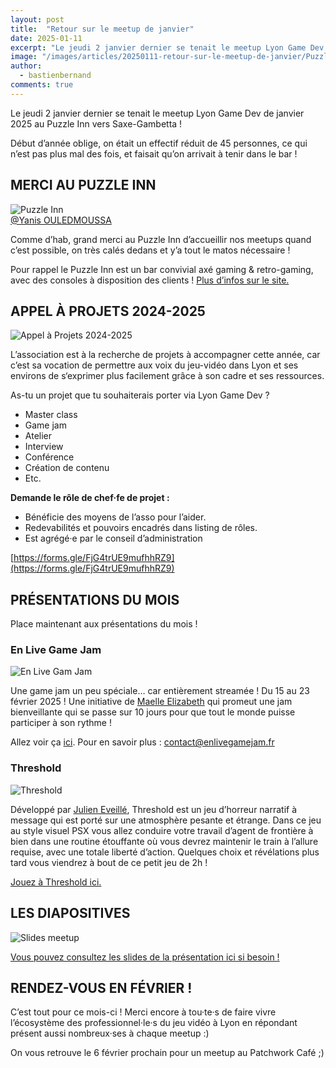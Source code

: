 ```yaml
---
layout: post
title:  "Retour sur le meetup de janvier"
date: 2025-01-11
excerpt: "Le jeudi 2 janvier dernier se tenait le meetup Lyon Game Dev de janvier 2025 au Puzzle Inn vers Saxe-Gambetta ! Début d’année oblige..."
image: "/images/articles/20250111-retour-sur-le-meetup-de-janvier/PuzzleInn.jpg"
author: 
  - bastienbernand
comments: true
---
```

Le jeudi 2 janvier dernier se tenait le meetup Lyon Game Dev de janvier 2025 au Puzzle Inn vers Saxe-Gambetta !

Début d’année oblige, on était un effectif réduit de 45 personnes, ce qui n’est pas plus mal des fois, et faisait qu’on arrivait à tenir dans le bar !


## MERCI AU PUZZLE INN

<div class="box alt">
    <div class="row 50% uniform">
	<div class="6u">
        <span class="image fit">
            <img src="{{ "/images/articles/20250111-retour-sur-le-meetup-de-janvier/PuzzleInn.jpg" | absolute_url }}" alt="Puzzle Inn" />
        </span>
        <figcaption><a href="https://www.linkedin.com/in/yanis-ouled-moussa/">@Yanis OULEDMOUSSA</a></figcaption>
    </div>
    </div>
</div>

Comme d’hab, grand merci au Puzzle Inn d’accueillir nos meetups quand c’est possible, on très calés dedans et y’a tout le matos nécessaire !

Pour rappel le Puzzle Inn est un bar convivial axé gaming & retro-gaming, avec des consoles à disposition des clients ! [Plus d’infos sur le site.](https://www.puzzleinn.fr/)

## APPEL À PROJETS 2024-2025

<div class="box alt">
    <div class="row 50% uniform">
	<div class="6u">
        <span class="image fit">
            <img src="{{ "/images/articles/20241223-retour-sur-le-meetup-de-decembre/AppelAProjets.png" | absolute_url }}" alt="Appel à Projets 2024-2025" />
        </span>
    </div>
    </div>
</div>

L’association est à la recherche de projets à accompagner cette année, car c’est sa vocation de permettre aux voix du jeu-vidéo dans Lyon et ses environs de s‘exprimer plus facilement grâce à son cadre et ses ressources.

As-tu un projet que tu souhaiterais porter via Lyon Game Dev ?
- Master class 
- Game jam
- Atelier
- Interview
- Conférence
- Création de contenu
- Etc.

**Demande le rôle de chef·fe de projet :**
- Bénéficie des moyens de l’asso pour l’aider.
- Redevabilités et pouvoirs encadrés dans listing de rôles.
- Est agrégé·e par le conseil d’administration

[https://forms.gle/FjG4trUE9mufhhRZ9](https://forms.gle/FjG4trUE9mufhhRZ9)


## PRÉSENTATIONS DU MOIS

Place maintenant aux présentations du mois !

### En Live Game Jam

<div class="box alt">
    <div class="row 50% uniform">
	<div class="6u">
        <span class="image fit">
            <img src="{{ "/images/articles/20250111-retour-sur-le-meetup-de-janvier/EnLiveGameJam.png" | absolute_url }}" alt="En Live Gam Jam" />
        </span>
    </div>
    </div>
</div>

Une game jam un peu spéciale… car entièrement streamée ! Du 15 au 23 février 2025 !
Une initiative de [Maelle Elizabeth](https://www.twitch.tv/seaconcomber) qui promeut une jam bienveillante qui se passe sur 10 jours pour que tout le monde puisse participer à son rythme !

Allez voir ça [ici](https://www.enlivegamejam.fr/). 
Pour en savoir plus : contact@enlivegamejam.fr

### Threshold

<div class="box alt">
    <div class="row 50% uniform">
	<div class="6u">
        <span class="image fit">
            <img src="{{ "/images/articles/20250111-retour-sur-le-meetup-de-janvier/Threshold.png" | absolute_url }}" alt="Threshold" />
        </span>
    </div>
    </div>
</div>

Développé par [Julien Eveillé](https://www.linkedin.com/in/julieneveille/), Threshold est un jeu d’horreur narratif à message qui est porté sur une atmosphère pesante et étrange. 
Dans ce jeu au style visuel PSX vous allez conduire votre travail d’agent de frontière à bien dans une routine étouffante où vous devrez maintenir le train à l’allure requise, avec une totale liberté d’action.
Quelques choix et révélations plus tard vous viendrez à bout de ce petit jeu de 2h !

[Jouez à Threshold ici.](https://store.steampowered.com/app/2580020/THRESHOLD/)


## LES DIAPOSITIVES

<div class="box alt">
    <div class="row 50% uniform">
	<div class="6u">
        <span class="image fit">
            <img src="{{ "/images/articles/20250111-retour-sur-le-meetup-de-janvier/Présentation.png" | absolute_url }}" alt="Slides meetup" />
        </span>
    </div>
    </div>
</div>

[Vous pouvez consultez les slides de la présentation ici si besoin !](https://docs.google.com/presentation/d/1n073ew7wBTzmPx8CrS4qBwk8ALKAS50LGE2bU7gujkA/edit?usp=sharing)


## RENDEZ-VOUS EN FÉVRIER  !

C’est tout pour ce mois-ci ! 
Merci encore à tou·te·s de faire vivre l’écosystème des professionnel·le·s du jeu vidéo à Lyon en répondant présent aussi nombreux·ses à chaque meetup :)

On vous retrouve le 6 février prochain pour un meetup au Patchwork Café ;)
